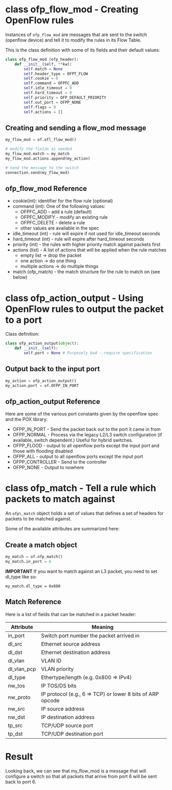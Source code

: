 # class ofp\_flow\_mod - Creating OpenFlow rules

Instances of `ofp_flow_mod` are messages that are sent to the switch
(openflow device) and tell it to modify the rules in its Flow Table.


This is the class definition with some of its fields and their default values:


```python
class ofp_flow_mod (ofp_header):
    def __init__(self, **kw):
        self.match = None
        self.header_type = OFPT_FLOW
        self.cookie = 0
        self.command = OFPFC_ADD
        self.idle_timeout = 0
        self.hard_timeout = 0
        self.priority = OFP_DEFAULT_PRIORITY
        self.out_port = OFPP_NONE
        self.flags = 0
        self.actions = []

```

## Creating and sending a flow_mod message


```python
my_flow_mod = of.ofl_flow_mod()

# modify the fields as needed
my_flow_mod.match = my_match
my_flow_mod.actions.append(my_action)

# send the message to the switch
connection.send(my_flow_mod)
```

## ofp\_flow\_mod Reference

- cookie(int): identifier for the flow rule (optional)
- command (int): One of the following values:
  - OFPFC_ADD - add a rule (default)
  - OFPFC_MODIFY - modify an existing rule
  - OFPFC_DELETE - delete a rule
  - other values are available in the spec
- idle\_timeout (int) - rule will expire if not used for idle\_timeout seconds
- hard\_timeout (int) - rule will expire after hard\_timeout seconds
- priority (int) - the rules with higher priority match against packets first
- actions (list) - A list of actions that will be applied when the rule matches
  - empty list -> drop the packet
  - one action -> do one thing
  - multiple actions -> do multiple things
- match (ofp\_match) - the match structure for the rule to match on (see below)

# class ofp\_action\_output - Using OpenFlow rules to output the packet to a port

Class definition:

```python
class ofp_action_output(object):
    def __init__(self):
        self.port = None # Purposely bad --require specification

```

## Output back to the input port

```python
my_action = ofp_action_output()
my_action.port = of.OFPP_IN_PORT
```

## ofp\_action\_output Reference

Here are some of the various port constants given by the openflow spec and the POX library:

- OFPP\_IN\_PORT - Send the packet back out to the port it came in from
- OFPP\_NORMAL - Process via the legacy L2/L3 switch configuration (if
  available, switch dependent.) Useful for hybrid switches.
- OFPP\_FLOOD - output to all openflow ports except the input port and those with flooding disabled
- OFPP\_ALL - output to all openflow ports except the input port
- OFPP_CONTROLLER - Send to the controller
- OFPP_NONE - Output to nowhere


# class ofp\_match - Tell a rule which packets to match against

An `ofp\_match` object holds a set of values that defines a set of
headers for packets to be matched against.


Some of the available attributes are summarized here:

## Create a match object

```python
my_match = of.ofp_match()
my_match.in_port = 6
```

**IMPORTANT**
If you want to match against an L3 packet, you need to set dl_type like so:

    my_match.dl_type = 0x800

## Match Reference

Here is a list of fields that can be matched in a packet header:

| Attribute     | Meaning                                                    |
| ------------- | ---------------------------------------------------------- |
| in_port       | Switch port number the packet arrived in                   |
| dl\_src       | Ethernet source address                                    |
| dl\_dst       | Ethernet destination address                               |
| dl\_vlan      | VLAN ID                                                    |
| dl\_vlan\_pcp | VLAN priority                                              |
| dl\_type      | Ethertype/length (e.g. 0x800 => IPv4)                      |
| nw\_tos       | IP TOS/DS bits                                             |
| nw\_proto     | IP protocol (e.g., 6 => TCP) or lower 8 bits of ARP opcode |
| nw\_src       | IP source address                                          |
| nw\_dst       | IP destination address                                     |
| tp\_src       | TCP/UDP source port                                        |
| tp\_dst       | TCP/UDP destination port                                   |

# Result

Looking back, we can see that my\_flow\_mod is a message that will
configure a switch so that all packets that arrive from port 6 will be
sent back to port 6.
